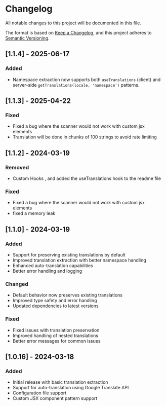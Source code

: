 # Changelog

All notable changes to this project will be documented in this file.

The format is based on [Keep a Changelog](https://keepachangelog.com/en/1.0.0/),
and this project adheres to [Semantic Versioning](https://semver.org/spec/v2.0.0.html).

## [1.1.4] - 2025-06-17

### Added
- Namespace extraction now supports both `useTranslations` (client) and server-side `getTranslations(locale, 'namespace')` patterns.

## [1.1.3] - 2025-04-22

### Fixed

- Fixed a bug where the scanner would not work with custom jsx elements
- Translation will be done in chunks of 100 strings to avoid rate limiting

## [1.1.2] - 2024-03-19

### Removed

- Custom Hooks , and added the useTranslations hook to the readme file

### Fixed

- Fixed a bug where the scanner would not work with custom jsx elements
- fixed a memory leak

## [1.1.0] - 2024-03-19

### Added

- Support for preserving existing translations by default
- Improved translation extraction with better namespace handling
- Enhanced auto-translation capabilities
- Better error handling and logging

### Changed

- Default behavior now preserves existing translations
- Improved type safety and error handling
- Updated dependencies to latest versions

### Fixed

- Fixed issues with translation preservation
- Improved handling of nested translations
- Better error messages for common issues

## [1.0.16] - 2024-03-18

### Added

- Initial release with basic translation extraction
- Support for auto-translation using Google Translate API
- Configuration file support
- Custom JSX component pattern support
